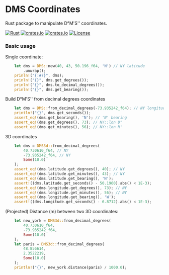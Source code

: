 # DMS Coordinates 
Rust package to manipulate D°M'S'' coordinates.

[![Rust](https://github.com/gwbres/dms-coordinates/actions/workflows/rust.yml/badge.svg?branch=main)](https://github.com/gwbres/dms-coordinates/actions/workflows/rust.yml)
[![crates.io](https://img.shields.io/crates/v/dms-coordinates.svg)](https://crates.io/crates/dms-coordinates)
[![crates.io](https://img.shields.io/crates/d/dms-coordinates.svg)](https://crates.io/crates/dms-coordinates)
[![License](https://img.shields.io/badge/License-Apache%202.0-blue.svg)](https://opensource.org/licenses/Apache-2.0)

### Basic usage 

Single coordinate: 

```rust
    let dms = DMS::new(40, 43, 50.196_f64, 'N') // NY latitude
        .unwrap();
    prinln!("{:#?}", dms);
    prinln!("{}", dms.get_degrees());
    prinln!("{}", dms.to_decimal_degrees());
    prinln!("{}", dms.get_bearing());
```

Build D°M'S'' from decimal degrees coordinates
```rust
    let dms = DMS::from_decimal_degrees(-73.935242_f64); // NY longitude
    println!("{}", dms.get_seconds());
    assert_eq!(dms.get_bearing(), 'N'); // 'N' bearing
    assert_eq!(dms.get_degrees(), 73); // NY::lon D°
    assert_eq!(dms.get_minutes(), 56); // NY::lon M'
```

3D coordinates

```rust
    let dms = DMS3d::from_decimal_degrees(
        40.730610_f64, // NY
        -73.935242_f64, // NY
        Some(10.0)
    );
    assert_eq!(dms.latitude.get_degrees(), 40); // NY
    assert_eq!(dms.latitude.get_minutes(), 43); // NY
    assert_eq!(dms.latitude.get_bearing(), 'N');
    assert!((dms.latitude.get_seconds() - 50.1960).abs() < 1E-3);
    assert_eq!(dms.longitude.get_degrees(), 73); // NY
    assert_eq!(dms.longitude.get_minutes(), 56); // NY
    assert_eq!(dms.longitude.get_bearing(), 'W');
    assert!((dms.longitude.get_seconds() - 6.8712).abs() < 1E-3);
```

(Projected) Distance (m) between two 3D coordinates:

```rust
    let new_york = DMS3d::from_decimal_degrees(
        40.730610_f64,
        -73.935242_f64,
        Some(10.0)
    );
    let paris = DMS3d::from_decimal_degrees(
        48.856614, 
        2.3522219,
        Some(10.0)
    );
    println!("{}", new_york.distance(paris) / 1000.0);
```
